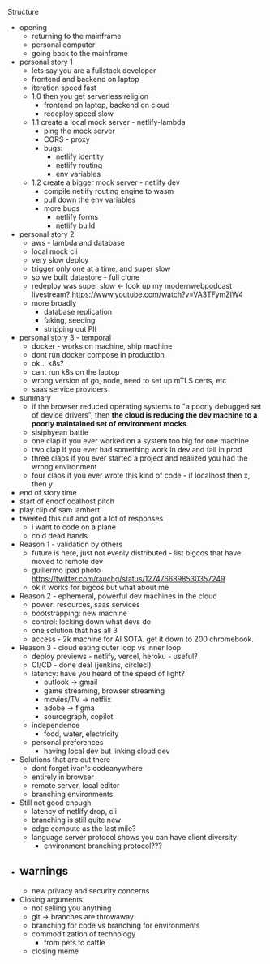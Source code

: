 Structure

- opening
	- returning to the mainframe
	- personal computer
	- going back to the mainframe
- personal story 1
	- lets say you are a fullstack developer
	- frontend and backend on laptop
	- iteration speed fast
	- 1.0 then you get serverless religion
		- frontend on laptop, backend on cloud
		- redeploy speed slow
	- 1.1 create a local mock server - netlify-lambda
		- ping the mock server
		- CORS - proxy
		- bugs:
			- netlify identity
			- netlify routing
			- env variables
	- 1.2 create a bigger mock server - netlify dev
		- compile netlify routing engine to wasm
		- pull down the env variables
		- more bugs
			- netlify forms
			- netlify build
- personal story 2
	- aws - lambda and database
	- local mock cli
	- very slow deploy
	- trigger only one at a time, and super slow
	- so we built datastore - full clone
	- redeploy was super slow <- look up my modernwebpodcast livestream?  https://www.youtube.com/watch?v=VA3TFymZlW4
	- more broadly
		- database replication
		- faking, seeding
		- stripping out PII
- personal story 3 - temporal
	- docker - works on machine, ship machine
	- dont run docker compose in production
	- ok... k8s?
	- cant run k8s on the laptop
	- wrong version of go, node, need to set up mTLS certs, etc
	- saas service providers
- summary
	- if the browser reduced operating systems to "a poorly debugged set of device drivers", then **the cloud is reducing the dev machine to a poorly maintained set of environment mocks**.
	- sisiphyean battle
	- one clap if you ever worked on a system too big for one machine
	- two clap if you ever had something work in dev and fail in prod
	- three claps if you ever started a project and realized you had the wrong environment
	- four claps if you ever wrote this kind of code - if localhost then x, then y
- end of story time
- start of endoflocalhost pitch
- play clip of sam lambert 
- tweeted this out and got a lot of responses
	- i want to code  on a plane
	- cold dead hands
- Reason 1 - validation by others
	- future is here, just not evenly distributed - list bigcos that have moved to remote dev
	- guillermo ipad photo https://twitter.com/rauchg/status/1274766898530357249
	- ok it works for bigcos but what about me
- Reason 2 - ephemeral, powerful dev machines in the cloud
	- power: resources, saas services
	- bootstrapping: new machine
	- control: locking down what devs do
	- one solution that has all 3
	- access - 2k machine for AI SOTA. get it down to 200 chromebook.
- Reason 3 - cloud eating outer loop vs inner loop
	- deploy previews - netlify, vercel, heroku - useful?
	- CI/CD - done deal (jenkins, circleci)
	- latency: have you heard of the speed of light?
		- outlook -> gmail
		- game streaming, browser streaming
		- movies/TV -> netflix
		- adobe -> figma 
		- sourcegraph, copilot
	- independence
		- food, water, electricity
	- personal preferences
		- having local dev but linking cloud dev
- Solutions that are out there
	- dont forget ivan's codeanywhere
	- entirely in browser
	- remote server, local editor
	- branching environments
- Still not good enough
	- latency of netlify drop, cli
	- branching is still quite new
	- edge compute as the last mile?
	- language server protocol shows you can have client diversity
		- environment branching protocol???
- warnings
	- 
	- new privacy and security concerns
- Closing arguments
	- not selling you anything
	- git -> branches are throwaway
	- branching for code vs branching for environments
	- commoditization of technology
		- from pets to cattle
	- closing meme